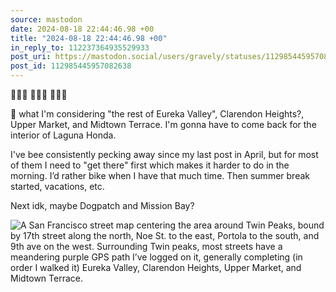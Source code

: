 ```yaml
---
source: mastodon
date: 2024-08-18 22:44:46.98 +00
title: "2024-08-18 22:44:46.98 +00"
in_reply_to: 112237364935529933
post_uri: https://mastodon.social/users/gravely/statuses/112985445957082638
post_id: 112985445957082638
---
```

🚶🏽‍♂️ 🚶🏽‍♂️ 🚶🏽‍♂️

🏁 what I'm considering "the rest of Eureka Valley", Clarendon Heights?, Upper Market, and Midtown Terrace. I'm gonna have to come back for the interior of Laguna Honda.

I've bee consistently pecking away since my last post in April, but for most of them I need to "get there" first which makes it harder to do in the morning. I’d rather bike when I have that much time. Then summer break started, vacations, etc.

Next idk, maybe Dogpatch and Mission Bay?


![A San Francisco street map centering the area around Twin Peaks, bound by 17th street along the north, Noe St. to the east, Portola to the south, and 9th ave on the west. Surrounding Twin peaks, most streets have a meandering purple GPS path I’ve logged on it, generally completing (in order I walked it) Eureka Valley, Clarendon Heights, Upper Market, and Midtown Terrace.](/images/112985445693491391.png)

